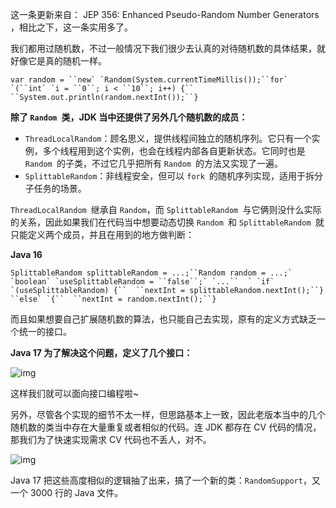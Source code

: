 这一条更新来自： JEP 356: Enhanced Pseudo-Random Number Generators ，相比之下，这一条实用多了。

我们都用过随机数，不过一般情况下我们很少去认真的对待随机数的具体结果，就好像它是真的随机一样。

```
var random = ``new` `Random(System.currentTimeMillis());``for` `(``int` `i = ``0``; i < ``10``; i++) {``  ``System.out.println(random.nextInt());``}
```

**除了 `Random `类，JDK 当中还提供了另外几个随机数的成员：**

- `ThreadLocalRandom`：顾名思义，提供线程间独立的随机序列。它只有一个实例，多个线程用到这个实例，也会在线程内部各自更新状态。它同时也是 `Random `的子类，不过它几乎把所有 `Random `的方法又实现了一遍。
- `SplittableRandom`：非线程安全，但可以 `fork `的随机序列实现，适用于拆分子任务的场景。

`ThreadLocalRandom `继承自 `Random`，而 `SplittableRandom `与它俩则没什么实际的关系，因此如果我们在代码当中想要动态切换 `Random `和 `SplittableRandom `就只能定义两个成员，并且在用到的地方做判断：

**Java 16**

```
SplittableRandom splittableRandom = ...;``Random random = ...;` `boolean` `useSplittableRandom = ``false``;` `...``  ` `if` `(useSplittableRandom) {``  ``nextInt = splittableRandom.nextInt();``} ``else` `{``  ``nextInt = random.nextInt();``}
```

而且如果想要自己扩展随机数的算法，也只能自己去实现，原有的定义方式缺乏一个统一的接口。

**Java 17 为了解决这个问题，定义了几个接口：**

![img](https://img.jbzj.com/file_images/article/202109/2021928103549801.png?2021828103613)

这样我们就可以面向接口编程啦~

另外，尽管各个实现的细节不太一样，但思路基本上一致，因此老版本当中的几个随机数的类当中存在大量重复或者相似的代码。连 JDK 都存在 CV 代码的情况，那我们为了快速实现需求 CV 代码也不丢人，对不。

![img](https://img.jbzj.com/file_images/article/202109/2021928103648421.jpg?202182810378)

Java 17 把这些高度相似的逻辑抽了出来，搞了一个新的类：`RandomSupport`，又一个 3000 行的 Java 文件。